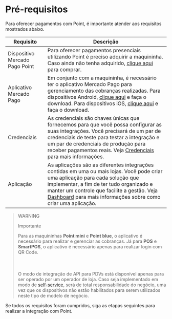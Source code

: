 # Pré-requisitos

Para oferecer pagamentos com Point, é importante atender aos requisitos mostrados abaixo.

| Requisito  | Descrição  |
| --- | --- |
| Dispositivo Mercado Pago Point  | Para oferecer pagamentos presenciais utilizando Point é preciso adquirir a maquininha. Caso ainda não tenha adquirido, [clique aqui](https://www.mercadopago[FAKER][URL][DOMAIN]/point) para comprar.  |
| Aplicativo Mercado Pago  | Em conjunto com a maquininha, é necessário ter o aplicativo Mercado Pago para gerenciamento das cobranças realizadas.  Para dispositivos Android, [clique aqui](https://play.google.com/store/apps/details?id=com.mercadopago.wallet&hl=es_419) e faça o download. Para dispositivos iOS, [clique aqui](https://apps.apple.com/ar/app/mercado-pago/id925436649) e faça o download.   |
| Credenciais  | As credenciais são chaves únicas que fornecemos para que você possa configurar as suas integrações. Você precisará de um par de credenciais de teste para testar a integração e um par de credenciais de produção para receber pagamentos reais. Veja [Credenciais](/developers/pt/docs/mp-point/additional-content/credentials) para mais informações.  |
| Aplicação  | As aplicações são as diferentes integrações contidas em uma ou mais lojas. Você pode criar uma aplicação para cada solução que implementar, a fim de ter tudo organizado e manter um controle que facilite a gestão. Veja [Dashboard](/developers/pt/docs/mp-point/additional-content/your-integrations/introduction) para mais informações sobre como criar uma aplicação.  |

> WARNING
>
> Importante
>
> Para as maquininhas **Point mini** e **Point blue**, o aplicativo é necessário para realizar e gerenciar as cobranças. Já para **POS** e **SmartPOS**, o aplicativo é necessário apenas para realizar login com QR Code. <br/></br>
> <br/></br>
> O modo de integração de API para PDVs está disponível apenas para ser operado por um operador de loja. Caso seja implementado em modo de [self-service](/developers/pt/docs/mp-point/integration-api/glossary), será de total responsabilidade do negócio, uma vez que os dispositivos não estão habilitados para serem utilizados neste tipo de modelo de negócio.

Se todos os requisitos foram cumpridos, siga as etapas seguintes para realizar a integração com Point.
